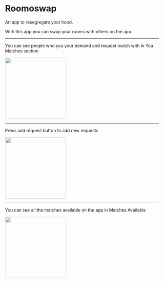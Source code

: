 # Roomoswap
 An app to resegregate your hood.
 
 With this app you can swap your rooms with others on the app.

---

You can see people who you your demand and request match with in You Matches section

<img src ="https://user-images.githubusercontent.com/101785829/193220551-84b83daa-4187-4acf-bcf8-cee3b61beb2d.png" width ="200"/>

---

Press add request button to add new requests

<img src ="https://user-images.githubusercontent.com/101785829/193220534-2cd389cd-1bfc-4e6f-a661-c44f05edd737.png" width ="200"/>

---

You can see all the matches available on the app in Matches Available

<img src ="https://user-images.githubusercontent.com/101785829/193220545-f77db2aa-8d13-445b-bdeb-c0f73a2edc7c.png" width ="200"/>
